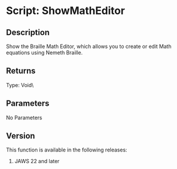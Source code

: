 # Script: ShowMathEditor

## Description

Show the Braille Math Editor, which allows you to create or edit Math
equations using Nemeth Braille.

## Returns

Type: Void\

## Parameters

No Parameters

## Version

This function is available in the following releases:

1.  JAWS 22 and later
